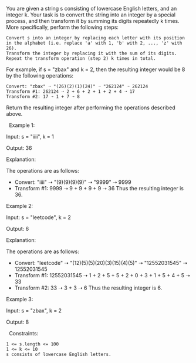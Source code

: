 You are given a string s consisting of lowercase English letters, and an integer k. Your task is to convert the string into an integer by a special process, and then transform it by summing its digits repeatedly k times. More specifically, perform the following steps:


	Convert s into an integer by replacing each letter with its position in the alphabet (i.e. replace 'a' with 1, 'b' with 2, ..., 'z' with 26).
	Transform the integer by replacing it with the sum of its digits.
	Repeat the transform operation (step 2) k times in total.


For example, if s = "zbax" and k = 2, then the resulting integer would be 8 by the following operations:


	Convert: "zbax" ➝ "(26)(2)(1)(24)" ➝ "262124" ➝ 262124
	Transform #1: 262124 ➝ 2 + 6 + 2 + 1 + 2 + 4 ➝ 17
	Transform #2: 17 ➝ 1 + 7 ➝ 8


Return the resulting integer after performing the operations described above.

 
Example 1:


Input: s = "iiii", k = 1

Output: 36

Explanation:

The operations are as follows:
- Convert: "iiii" ➝ "(9)(9)(9)(9)" ➝ "9999" ➝ 9999
- Transform #1: 9999 ➝ 9 + 9 + 9 + 9 ➝ 36
Thus the resulting integer is 36.


Example 2:


Input: s = "leetcode", k = 2

Output: 6

Explanation:

The operations are as follows:
- Convert: "leetcode" ➝ "(12)(5)(5)(20)(3)(15)(4)(5)" ➝ "12552031545" ➝ 12552031545
- Transform #1: 12552031545 ➝ 1 + 2 + 5 + 5 + 2 + 0 + 3 + 1 + 5 + 4 + 5 ➝ 33
- Transform #2: 33 ➝ 3 + 3 ➝ 6
Thus the resulting integer is 6.


Example 3:


Input: s = "zbax", k = 2

Output: 8


 
Constraints:


	1 <= s.length <= 100
	1 <= k <= 10
	s consists of lowercase English letters.

